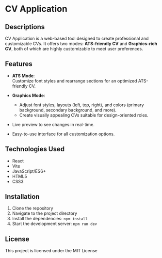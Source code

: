 # CV Application

## Descriptions

CV Application is a web-based tool designed to create professional and customizable CVs. It offers two modes: **ATS-friendly CV** and **Graphics-rich CV**, both of which are highly customizable to meet user preferences.

## Features

- **ATS Mode**:  
  Customize font styles and rearrange sections for an optimized ATS-friendly CV.

- **Graphics Mode**:

  - Adjust font styles, layouts (left, top, right), and colors (primary background, secondary background, and more).
  - Create visually appealing CVs suitable for design-oriented roles.

- Live preview to see changes in real-time.
- Easy-to-use interface for all customization options.

## Technologies Used

- React
- Vite
- JavaScript/ES6+
- HTML5
- CSS3

## Installation

1. Clone the repository
2. Navigate to the project directory
3. Install the dependencies: `npm install`
4. Start the development server: `npm run dev`

## License

This project is licensed under the MIT License
